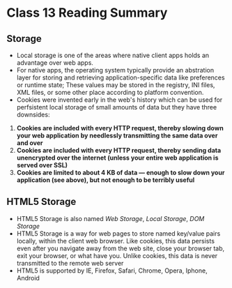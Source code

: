 # Class 13 Reading Summary

## Storage
- Local storage is one of the areas where native client apps holds an advantage over web apps.
- For native apps, the operating system typically provide an abstration layer for storing and retrieving application-specific data like preferences or runtime state; These values may be stored in the registry, INI files, XML files, or some other place according to platform convention.
- Cookies were invented early in the web's history which can be used for perfsistent local storage of small amounts of data but they have three downsides:
1. **Cookies are included with every HTTP request, thereby slowing down your web application by needlessly transmitting the same data over and over**
1. **Cookies are included with every HTTP request, thereby sending data unencrypted over the internet (unless your entire web application is served over SSL)**
1. **Cookies are limited to about 4 KB of data — enough to slow down your application (see above), but not enough to be terribly useful**

## HTML5 Storage
- HTML5 Storage is also named *Web Storage*, *Local Storage*, *DOM Storage*
- HTML5 Storage is a way for web pages to store named key/value pairs locally, within the client web browser. Like cookies, this data persists even after you navigate away from the web site, close your browser tab, exit your browser, or what have you. Unlike cookies, this data is never transmitted to the remote web server
- HTML5 is supported by IE, Firefox, Safari, Chrome, Opera, Iphone, Android
